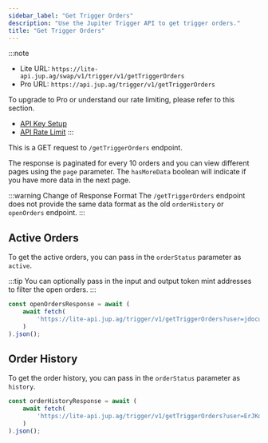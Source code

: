 ```yaml
---
sidebar_label: "Get Trigger Orders"
description: "Use the Jupiter Trigger API to get trigger orders."
title: "Get Trigger Orders"
---
```


<head>
    <title>Get Trigger Orders</title>
    <meta name="twitter:card" content="summary" />
</head>



:::note
- Lite URL: `https://lite-api.jup.ag/swap/v1/trigger/v1/getTriggerOrders`
- Pro URL: `https://api.jup.ag/trigger/v1/getTriggerOrders`

To upgrade to Pro or understand our rate limiting, please refer to this section.
- [API Key Setup](/docs/api-setup)
- [API Rate Limit](/docs/api-rate-limit)
:::

This is a GET request to `/getTriggerOrders` endpoint.

The response is paginated for every 10 orders and you can view different pages using the `page` parameter. The `hasMoreData` boolean will indicate if you have more data in the next page.

:::warning Change of Response Format
The `/getTriggerOrders` endpoint does not provide the same data format as the old `orderHistory` or `openOrders` endpoint.
:::

## Active Orders

To get the active orders, you can pass in the `orderStatus` parameter as `active`.

:::tip
You can optionally pass in the input and output token mint addresses to filter the open orders.
:::

```jsx
const openOrdersResponse = await (
    await fetch(
        'https://lite-api.jup.ag/trigger/v1/getTriggerOrders?user=jdocuPgEAjMfihABsPgKEvYtsmMzjUHeq9LX4Hvs7f3&orderStatus=active'
    )
).json();
```

## Order History

To get the order history, you can pass in the `orderStatus` parameter as `history`.

```jsx
const orderHistoryResponse = await (
    await fetch(
        'https://lite-api.jup.ag/trigger/v1/getTriggerOrders?user=ErJKdNoarixqGGQTHbBtvHtg2nkcCqcKtYjGbVKUxY7D&orderStatus=history'
    )
).json();
```
